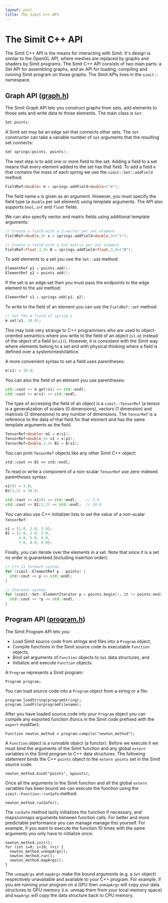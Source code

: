 ```yaml
---
layout: post
title: The Simit C++ API 
---
```

The Simit C++ API
=================

The Simit C++ API is the means for interacting with Simit. It's design is
similar to the OpenGL API, where meshes are replaced by graphs and shaders by
Simit programs. The Simit C++ API consists of two main parts: a Set API for
assembling graphs, and an API for loading, compiling and running Simit program
on those graphs. The Simit APIs lives in the `simit::` namespace.

## Graph API ([graph.h](https://github.com/fredrikbk/simit/blob/master/src/graph.h))
The Simit Graph API lets you construct graphs from sets, add elements to those
sets and write data to those elements. The main class is `Set`:

``` c++
Set points;
```

A Simit set may be an edge set that connects other sets. The `Set` constructor
can take a variable number of `Set` arguments that the resulting set connects:

``` c++
Set springs(points, points);
```

The next step is to add one or more field to the set. Adding a field to a set
means that every element added to the set has that field. To add a field `m`
that contains the mass of each spring we use the `simit::Set::addField` method:

``` c++
FieldRef<double> m = springs.addField<double>("m");
```

The field name `m` is given as an argument. However, you must specify the field
type (a `double` per set element) using template arguments. The API also
supports `bool`, `int` and `float` fields.

We can also specify vector and matrix fields using additional template
arguments:

``` c++
// Create a field with a 3-vector per set element
FieldRef<double,3> x = springs.addField<double,3>("x");

// Create a field with a 3x3 matrix per set element
FieldRef<float,3,3> B = springs.addField<float,3,3>("B");
```

To add elements to a set you use the `Set::add` method:

``` c++
ElementRef p1 = points.add();
ElementRef p2 = points.add();
```

If the set is an edge set then you must pass the endpoints to the edge element
to the `add` method:

``` c++
ElementRef s1 = springs.add(p1, p2);
```

To write to the field of an element you can use the `FieldRef::set` method:

``` c++
// Set the m field of spring s
m.set(s1, 10.0);
```

This may look very strange to C++ programmers who are used to object-oriented
semantics where you write to the field of an object (`s1.m`) instead of the
object of a field (`m(s1)`).  However, it is consistent with the Simit way
where elements belong to a set and with physical thinking where a field is
defined over a system/mesh/lattice.

A more convenient syntax to set a field uses parentheses:

``` c++
m(s1) = 10.0;
```

You can also the field of an element you use parentheses:

``` c++
std::cout << m.get(s1) << std::endl;
std::cout << m(s1) << std::endl;
```

The type of accessing the field of an object is a `simit::TensorRef` (a tensor
is a generalization of scalars (0 dimensions), vectors (1 dimension) and
matrices (2 dimensions) to any number of dimensions. The `TensorRef` is a
reference to the data of that field for that element and has the same template
arguments as the field.

``` c++
TensorRef<double> m1 = m(s1);
TensorRef<double,3> x1 = x(p1);
TensorRef<double,3,3> B1 = B(s1);
```

You can print `TensorRef` objects like any other Simit C++ object:

```
std::cout << B1 << std::endl;
```

To read or write a component of a non-scalar `TensorRef` use zero-indexed
parentheses syntax:

``` c++
x1(0) = 3.0;
B1(1,2) = 10.0;

std::cout << x1(0) << std::endl;    // 3.0
std::cout << B1(1,2) << std::endl;  // 10.0
```

You can also use C++ initializer lists to set the value of a non-scalar
`TensorRef`:

``` c++
x1 = {1.0, 2.0, 3.0};
B1 = {1.0, 2.0, 3.0,
      4.0, 5.0, 6.0,
      7.0, 8.0, 9.0};
```

Finally, you can iterate over the elements in a set. Note that since it is a
set no order is guaranteed (including insertion order):

``` c++
// C++ 11 foreach syntax
for (simit::ElementRef p : points) {
  std::cout << p << std::endl;
}

// Iterator syntax
for (simit::Set::ElementIterator p = points.begin(); it != points.end(); ++p) {
  std::cout << *p << std::endl;
}
```

## Program API ([program.h](https://github.com/fredrikbk/simit/blob/master/src/program.h))
The Simit Program API lets you:

- Load Simit source code from strings and files into a `Program` object,
- Compile functions in the Simit source code to executable `Function` objects,
- Bind set arguments of `Function` objects to `Set` data structures, and
- Initialize and execute `Function` objects.

A `Program` represents a Simit program:

```
Program program;
```

You can load source code into a `Program` object from a string or a file:

```
program.loadString(programString);
program.loadFile(programFilename);
```

After you have loaded source code into your `Program` object you can compile
any exported function (funcs in the Simit code prefixed with the `export`
modifier):

```
Function newton_method = program.compile("newton_method");
```

A `Function` object is a runnable object (a functor). Before we execute it we
must bind the arguments of the Simit function and any global `extern` variables
in the Simit program to C++ data structures. The following statement binds the
C++ `points` object to the `extern points` set in the Simit source code: 

```
newton_method.bind("points", &points);
```

Once all the arguments to the Simit function and all the global `extern` variables has been bound we can execute the function using the `simit::Function::runSafe` method:
```
newton_method.runSafe();
```

The `runSafe` method lazily initializes the function if necessary, and
maps/unmaps arguments between function calls. For better and more predictable
performance you can manage manage this yourself. For example, if you want to
execute the function 10 times with the same arguments you only have to
initialize once:

```
newton_method.init();
for (int i=0; i<10; ++i) {
  newton_method.unmapArgs();
  newton_method.run();
  newton_method.mapArgs();
}
```

The `unmapArgs` and `mapArgs` make the bound arguments (e.g. a `Set` object)
respectively unavailable and available to your C++ program. For example, if you
are running your program on a GPU then `unmapArgs` will copy your data
structures to GPU memory (i.e. unmap them from your local memory space) and
`mapArgs` will copy the data structure back to CPU memory.
